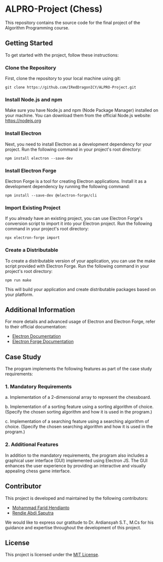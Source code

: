 # ALPRO-Project (Chess)

This repository contains the source code for the final project of the Algorithm Programming course.

## Getting Started

To get started with the project, follow these instructions:

### Clone the Repository

First, clone the repository to your local machine using git:
```
git clone https://github.com/IRedDragonICY/ALPRO-Project.git
```

### Install Node.js and npm
Make sure you have Node.js and npm (Node Package Manager) installed on your machine. You can download them from the official Node.js website: https://nodejs.org

### Install Electron

Next, you need to install Electron as a development dependency for your project. Run the following command in your project's root directory:
```
npm install electron --save-dev
```

### Install Electron Forge

Electron Forge is a tool for creating Electron applications. Install it as a development dependency by running the following command:
```
npm install --save-dev @electron-forge/cli
```

### Import Existing Project

If you already have an existing project, you can use Electron Forge's conversion script to import it into your Electron project. Run the following command in your project's root directory:
```
npx electron-forge import
```

### Create a Distributable

To create a distributable version of your application, you can use the make script provided with Electron Forge. Run the following command in your project's root directory:
```
npm run make
```

This will build your application and create distributable packages based on your platform.

## Additional Information

For more details and advanced usage of Electron and Electron Forge, refer to their official documentation:

- [Electron Documentation](https://www.electronjs.org/docs)
- [Electron Forge Documentation](https://www.electronforge.io/docs)

## Case Study

The program implements the following features as part of the case study requirements:

### 1. Mandatory Requirements
a. Implementation of a 2-dimensional array to represent the chessboard.

b. Implementation of a sorting feature using a sorting algorithm of choice. (Specify the chosen sorting algorithm and how it is used in the program.)

c. Implementation of a searching feature using a searching algorithm of choice. (Specify the chosen searching algorithm and how it is used in the program.)

### 2. Additional Features
In addition to the mandatory requirements, the program also includes a graphical user interface (GUI) implemented using Electron JS. The GUI enhances the user experience by providing an interactive and visually appealing chess game interface.


## Contributor
This project is developed and maintained by the following contributors:

- [Mohammad Farid Hendianto]([https://github.com/johndoe](https://github.com/IRedDragonICY))
- [Rendie Abdi Saputra]([https://github.com/janesmith](https://github.com/RendieRYU))

We would like to express our gratitude to Dr. Ardiansyah S.T., M.Cs for his guidance and expertise throughout the development of this project.


## License

This project is licensed under the [MIT License](LICENSE).
